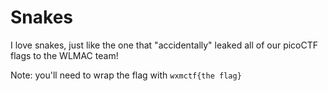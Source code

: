 # Snakes

I love snakes, just like the one that "accidentally" leaked all of our picoCTF flags to the WLMAC team!

Note: you'll need to wrap the flag with `wxmctf{the flag}`